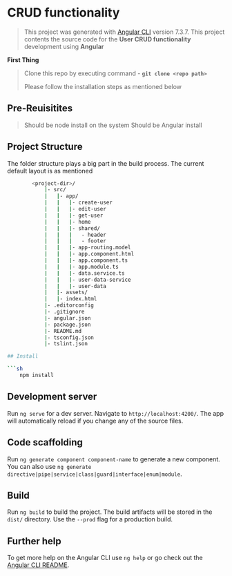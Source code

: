 # CRUD functionality

> This project was generated with [Angular CLI](https://github.com/angular/angular-cli) version 7.3.7.
> This project contents the source code for the **User CRUD functionality** development using **Angular**

**First Thing**
> Clone this repo by executing command - **`git clone <repo path>`**
>
> Please follow the installation steps as mentioned below
>

## Pre-Reuisitites
> Should be node install on the system
> Should be Angular install

## Project Structure
The folder structure plays a big part in the build process. The current default layout is as mentioned

```sh
        <project-dir>/
            |- src/
            |   |- app/
            |   |   |- create-user
            |   |   |- edit-user
            |   |   |- get-user
            |   |   |- home
            |   |   |- shared/
            |   |   |   - header
            |   |   |   - footer
            |   |   |- app-routing.model
            |   |   |- app.component.html
            |   |   |- app.component.ts
            |   |   |- app.module.ts
            |   |   |- data.service.ts
            |   |   |- user-data-service
            |   |   |- user-data
            |   |- assets/
            |   |- index.html
            |- .editorconfig
            |- .gitignore
            |- angular.json
            |- package.json
            |- README.md
            |- tsconfig.json
            |- tslint.json

## Install

```sh
    npm install
```
## Development server

Run `ng serve` for a dev server. Navigate to `http://localhost:4200/`. The app will automatically reload if you change any of the source files.

## Code scaffolding

Run `ng generate component component-name` to generate a new component. You can also use `ng generate directive|pipe|service|class|guard|interface|enum|module`.

## Build

Run `ng build` to build the project. The build artifacts will be stored in the `dist/` directory. Use the `--prod` flag for a production build.

## Further help

To get more help on the Angular CLI use `ng help` or go check out the [Angular CLI README](https://github.com/angular/angular-cli/blob/master/README.md).
